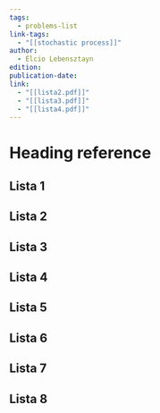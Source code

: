 ```yaml
---
tags:
  - problems-list
link-tags:
  - "[[stochastic process]]"
author:
  - Élcio Lebensztayn
edition: 
publication-date: 
link:
  - "[[lista2.pdf]]"
  - "[[lista3.pdf]]"
  - "[[lista4.pdf]]"
---
```

# Heading reference
## Lista 1
## Lista 2
## Lista 3
## Lista 4
## Lista 5
## Lista 6
## Lista 7
## Lista 8



